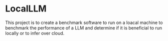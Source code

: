 # LocalLLM
This project is to create a benchmark software to run on a loacal machine to benchmark the performance of a LLM and determine if it is beneficial to run locally or to infer over cloud.
